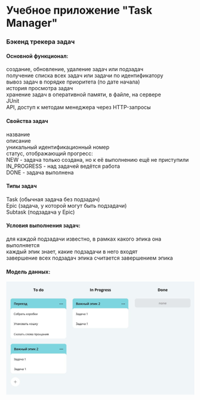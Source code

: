 # Учебное приложение "Task Manager"

### Бэкенд трекера задач<br />

#### Основной функционал:<br /> 
создание, обновление, удаление задач или подзадач<br />
получение списка всех задач или задачи по идентификатору<br />
вывоз задач в порядке приоритета (по дате начала)<br />
история просмотра задач<br />
хранение задач в оперативной памяти, в файле, на сервере<br />
JUnit<br />
API, доступ к методам менеджера через HTTP-запросы<br />

#### Свойства задач<br />
название<br />
описание<br />
уникальный идентификационный номер<br />
статус, отображающий прогресс:<br />
     NEW - задача только создана, но к её выполнению ещё не приступили<br />
     IN_PROGRESS - над задачей ведётся работа<br />
     DONE - задача выполнена<br />

#### Типы задач<br />
Task (обычная задача без подзадач)<br />
Epic (задача, у которой могут быть подзадачи)<br />
Subtask (подзадача у Epic)<br />

#### Условия выполнения задач:<br />
для каждой подзадачи известно, в рамках какого эпика она выполняется<br />
каждый эпик знает, какие подзадачи в него входят<br />
завершение всех подзадач эпика считается завершением эпика<br />

#### Модель данных:
![dataModel](dataModel.jpg)